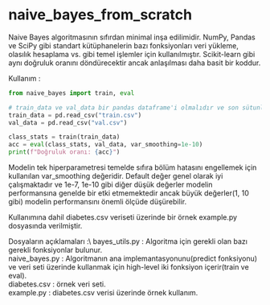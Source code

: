 # naive_bayes_from_scratch

Naive Bayes algoritmasının sıfırdan minimal inşa edilimidir. NumPy, Pandas ve SciPy gibi standart kütüphanelerin bazı fonksiyonları veri yükleme, olasılık hesaplama vs. gibi temel işlemler için kullanılmıştır.
Scikit-learn gibi aynı doğruluk oranını döndürecektir ancak anlaşılması daha basit bir koddur.

Kullanım :

```python 
from naive_bayes import train, eval

# train_data ve val_data bir pandas dataframe'i olmalıdır ve son sütunlarında label sütunu bulunmalıdır. Labellar 0 ve 1 gibi nümerik değerler olmalıdır. Algoritma binary veya multiclass prediction yapabilir.
train_data = pd.read_csv("train.csv")
val_data = pd.read_csv("val.csv")

class_stats = train(train_data)
acc = eval(class_stats, val_data, var_smoothing=1e-10)
print(f"Doğruluk oranı: {acc}")
```

Modelin tek hiperparametresi temelde sıfıra bölüm hatasını engellemek için kullanılan var_smoothing değeridir. Default değer genel olarak iyi çalışmaktadır ve 1e-7, 1e-10 gibi diğer düşük değerler modelin performansına genelde bir etki etmemektedir ancak büyük değerler(1, 10 gibi) modelin performansını önemli ölçüde düşürebilir.

Kullanımına dahil diabetes.csv veriseti üzerinde bir örnek example.py dosyasında verilmiştir.

Dosyaların açıklamaları :\ 
bayes_utils.py : Algoritma için gerekli olan bazı gerekli fonksiyonlar bulunur.\
naive_bayes.py : Algoritmanın ana implemantasyonunu(predict fonksiyonu) ve veri seti üzerinde kullanmak için high-level iki fonksiyon içerir(train ve eval).\
diabetes.csv : örnek veri seti.\
example.py : diabetes.csv verisi üzerinde örnek kullanım.
